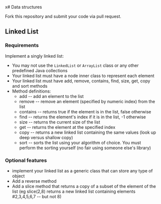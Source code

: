 x# Data structures

Fork this repository and submit your code via pull request.

## Linked List


### Requirements

Implement a singly linked list:

- You may not use the `LinkedList` or `ArrayList` class or any other predefined Java collections
- Your linked list must have a node inner class to represent each element
- Your linked list must have add, remove, contains, find, size, get, copy and sort methods
- Method definitions:
	- add -- add an element to the list
	- remove -- remove an element (specified by numeric index) from the list
	- contains -- returns true if the element is in the list, false otherwise
	- find -- returns the element's index if it is in the list, -1 otherwise
	- size -- returns the current size of the list
	- get -- returns the element at the specified index
	- copy -- returns a new linked list containing the same values (look up deep versus shallow copy)
	- sort -- sorts the list using your algorithm of choice. You must perform the sorting yourself (no fair using someone else's library)


### Optional features

- implement your linked list as a generic class that can store any type of object
- Add a reverse method
- Add a slice method that returns a copy of a subset of the element of the list (eg slice(2,8) returns a new linked list containing elements #2,3,4,5,6,7 -- but not 8)
